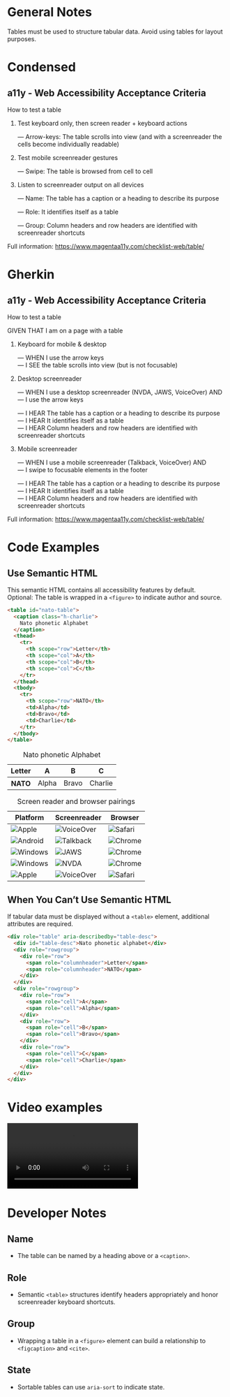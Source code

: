 # General Notes

Tables must be used to structure tabular data. Avoid using tables for layout purposes.

# Condensed

## a11y - Web Accessibility Acceptance Criteria

How to test a table

1. Test keyboard only, then screen reader + keyboard actions

   &mdash; Arrow-keys: The table scrolls into view (and with a screenreader the cells become individually readable)

2. Test mobile screenreader gestures

   &mdash; Swipe: The table is browsed from cell to cell

3. Listen to screenreader output on all devices

   &mdash; Name: The table has a caption or a heading to describe its purpose

   &mdash; Role: It identifies itself as a table

   &mdash; Group: Column headers and row headers are identified with screenreader shortcuts

Full information: https://www.magentaa11y.com/checklist-web/table/

# Gherkin

## a11y - Web Accessibility Acceptance Criteria

How to test a table

GIVEN THAT I am on a page with a table

1. Keyboard for mobile & desktop

   &mdash; WHEN I use the arrow keys  
   &mdash; I SEE the table scrolls into view (but is not focusable)

2. Desktop screenreader

   &mdash; WHEN I use a desktop screenreader (NVDA, JAWS, VoiceOver) AND  
   &mdash; I use the arrow keys

   &mdash; I HEAR The table has a caption or a heading to describe its purpose  
   &mdash; I HEAR It identifies itself as a table  
   &mdash; I HEAR Column headers and row headers are identified with screenreader shortcuts

3. Mobile screenreader

   &mdash; WHEN I use a mobile screenreader (Talkback, VoiceOver) AND  
   &mdash; I swipe to focusable elements in the footer

   &mdash; I HEAR The table has a caption or a heading to describe its purpose  
   &mdash; I HEAR It identifies itself as a table  
   &mdash; I HEAR Column headers and row headers are identified with screenreader shortcuts

Full information: https://www.magentaa11y.com/checklist-web/table/

# Code Examples

## Use Semantic HTML

This semantic HTML contains all accessibility features by default.  
Optional: The table is wrapped in a `<figure>` to indicate author and source.

```html
<table id="nato-table">
  <caption class="h-charlie">
    Nato phonetic Alphabet
  </caption>
  <thead>
    <tr>
      <th scope="row">Letter</th>
      <th scope="col">A</th>
      <th scope="col">B</th>
      <th scope="col">C</th>
    </tr>
  </thead>
  <tbody>
    <tr>
      <th scope="row">NATO</th>
      <td>Alpha</td>
      <td>Bravo</td>
      <td>Charlie</td>
    </tr>
  </tbody>
</table>
```

<table class="text-center">
  <caption>
    Nato phonetic Alphabet
  </caption>
  <thead>
    <tr>
      <th scope="row">Letter</th>
      <th scope="col">A</th>
      <th scope="col">B</th>
      <th scope="col">C</th>
    </tr>
  </thead>
  <tbody>
    <tr>
      <th scope="row">NATO</th>
      <td>Alpha</td>
      <td>Bravo</td>
      <td>Charlie</td>
    </tr>
  </tbody>
</table>

<table class="text-center">
<caption>
    Screen reader and browser pairings
  </caption>
  <thead>
    <tr>
      <th>Platform</th>
      <th>Screenreader</th>
      <th>Browser</th>
    </tr>
  </thead>
  <tbody>
    <tr>
      <td>
        <img src="images/icons/logo-apple.svg" alt="Apple"> 
      </td>
      <td>
        <img src="images/icons/logo-apple.svg" alt="VoiceOver"> 
      </td>
      <td>
        <img src="images/icons/logo-safari.svg" alt="Safari"> 
      </td>
    </tr>
    <tr>
      <td>
        <img src="images/icons/logo-android.svg" alt="Android"> 
      </td>
      <td>
        <img src="images/icons/logo-talkback.svg" alt="Talkback"> 
      </td>
      <td>
        <img src="images/icons/logo-chrome.svg" alt="Chrome">
      </td>
    </tr>
    <tr>
      <td>
        <img src="images/icons/logo-windows.svg" alt="Windows"> 
      </td>
      <td>
        <img src="images/icons/logo-jaws.svg" alt="JAWS">
      </td>
      <td>
        <img src="images/icons/logo-chrome.svg" alt="Chrome"> 
      </td>
    </tr>
    <tr>
      <td>
        <img src="images/icons/logo-windows.svg" alt="Windows">
      </td>
      <td>
        <img src="images/icons/logo-nvda.svg" alt="NVDA">
      </td>
      <td>
        <img src="images/icons/logo-chrome.svg" alt="Chrome"> 
      </td>
    </tr>
    <tr>
      <td>
        <img src="images/icons/logo-apple.svg" alt="Apple">
      </td>
      <td>
        <img src="images/icons/logo-apple.svg" alt="VoiceOver"> 
      </td>
      <td>
        <img src="images/icons/logo-safari.svg" alt="Safari"> 
      </td>
    </tr>
  </tbody>
</table>

## When You Can’t Use Semantic HTML

If tabular data must be displayed without a `<table>` element, additional attributes are required.

```html
<div role="table" aria-describedby="table-desc">
  <div id="table-desc">Nato phonetic alphabet</div>
  <div role="rowgroup">
    <div role="row">
      <span role="columnheader">Letter</span>
      <span role="columnheader">NATO</span>
    </div>
  </div>
  <div role="rowgroup">
    <div role="row">
      <span role="cell">A</span>
      <span role="cell">Alpha</span>
    </div>
    <div role="row">
      <span role="cell">B</span>
      <span role="cell">Bravo</span>
    </div>
    <div role="row">
      <span role="cell">C</span>
      <span role="cell">Charlie</span>
    </div>
  </div>
</div>
```

# Video examples

<video controls>
  <source src="media/video/table_ios.webm" type="video/webm">
  Your browser does not support the video tag.
</video>

# Developer Notes

## Name

- The table can be named by a heading above or a `<caption>`.

## Role

- Semantic `<table>` structures identify headers appropriately and honor screenreader keyboard shortcuts.

## Group

- Wrapping a table in a `<figure>` element can build a relationship to `<figcaption>` and `<cite>`.

## State

- Sortable tables can use `aria-sort` to indicate state.
